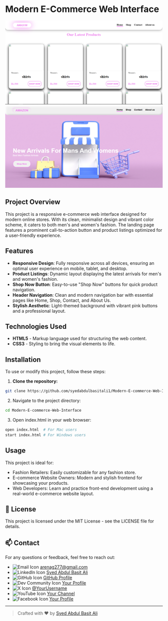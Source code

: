 # Modern E-Commerce Web Interface

![Preview Image](/web-preview-images/8.PNG)  
![Preview Image](/web-preview-images/7.PNG)

## Project Overview

This project is a responsive e-commerce web interface designed for modern online stores. With its clean, minimalist design and vibrant color scheme, it caters to both men's and women's fashion. The landing page features a prominent call-to-action button and product listings optimized for a user-friendly experience.

## Features

- **Responsive Design**: Fully responsive across all devices, ensuring an optimal user experience on mobile, tablet, and desktop.
- **Product Listings**: Dynamic layout displaying the latest arrivals for men's and women's fashion.
- **Shop Now Button**: Easy-to-use "Shop Now" buttons for quick product navigation.
- **Header Navigation**: Clean and modern navigation bar with essential pages like Home, Shop, Contact, and About Us.
- **Stylish Aesthetic**: Light-themed background with vibrant pink buttons and a professional layout.

## Technologies Used

- **HTML5** - Markup language used for structuring the web content.
- **CSS3** - Styling to bring the visual elements to life.

## Installation

To use or modify this project, follow these steps:

1. **Clone the repository:**

```bash
git clone https://github.com/syedabdulbasitali1/Modern-E-commerce-Web-Interface.git
```
2. Navigate to the project directory:
```bash
cd Modern-E-commerce-Web-Interface
```
3. Open index.html in your web browser:
```bash
open index.html  # For Mac users
start index.html # For Windows users
```
## Usage
This project is ideal for:

- Fashion Retailers: Easily customizable for any fashion store.
- E-commerce Website Owners: Modern and stylish frontend for showcasing your products.
- Web Developers: Learn and practice front-end development using a real-world e-commerce website layout.
  
## 📝 License
This project is licensed under the MIT License - see the LICENSE file for details.

## 📫 Contact
For any questions or feedback, feel free to reach out:
- ![Email Icon](https://img.shields.io/badge/Email-%23D14836?style=flat-square&logo=gmail&logoColor=white)    [arenag277@gmail.com](mailto:arenag277@gmail.com) 
- ![LinkedIn Icon](https://img.shields.io/badge/LinkedIn-%230A66C2?style=flat-square&logo=linkedin&logoColor=white) [Syed Abdul Basit Ali](https://www.linkedin.com/in/syedabdulbasitali1) 
- ![GitHub Icon](https://img.shields.io/badge/GitHub-%23121011?style=flat-square&logo=github&logoColor=white) [GitHub Profile](https://github.com/syedabdulbasitali1) 
- ![Dev Community Icon](https://img.shields.io/badge/DevCommunity-%230A0A0A?style=flat-square&logo=dev&logoColor=white) [Your Profile](https://dev.to/syedabdulbasitali) 
- ![X Icon](https://img.shields.io/badge/X-%231DA1F2?style=flat-square&logo=twitter&logoColor=white) [@YourUsername](https://x.com/syedabdulbasitali) 
- ![YouTube Icon](https://img.shields.io/badge/YouTube-%23FF0000?style=flat-square&logo=youtube&logoColor=white) [Your Channel](https://www.youtube.com/channel/yourchannelid) 
- ![Facebook Icon](https://img.shields.io/badge/Facebook-%231877F2?style=flat-square&logo=facebook&logoColor=white) [Your Profile](https://www.facebook.com/syedabdulbasitali) 


---

> Crafted with ❤️ by [Syed Abdul Basit Ali](https://github.com/syedabdulbasitali1)
